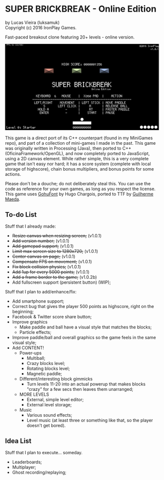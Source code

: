 SUPER BRICKBREAK - Online Edition
================
by Lucas Vieira (luksamuk)<br/>
Copyright (c) 2016 IronPlay Games.

Fast-paced breakout clone featuring 20+ levels - online version.

![Game Screenshot](extra/screenshot.png)

This game is a direct port of its C++ counterpart (found in my MiniGames repo),
and part of a collection of mini-games I made in the past.
This game was originally written in Processing (Java), then ported to C++ (OficinaFramework/OpenGL), and now completely ported to JavaScript, using a 2D canvas element.
While rather simple, this is a very complete game that isn't easy nor hard; it has a score system (complete with local storage of highscore), chain bonus multipliers, and bonus points for some actions.

Please don't be a douche; do not deliberately steal this.
You can use the code as reference for your own games, as long as you respect the license.
This game uses [GohuFont](font.gohu.org) by Hugo Chargois, ported to TTF by [Guilherme Maeda](https://github.com/koemaeda/gohufont-ttf).

To-do List
----------
Stuff that I already made:
- ~~Resize canvas when resizing screen;~~ (v1.0.1)
- ~~Add version number;~~ (v1.0.1)
- ~~Add gamepad support;~~ (v1.0.1)
- ~~Limit max screen size to 1280x720;~~ (v1.0.1)
- ~~Center canvas on page;~~ (v1.0.1)
- ~~Compensate FPS on movement;~~ (v1.0.1)
- ~~Fix block collision physics;~~ (v1.0.1)
- ~~Add 1up for every 5000 points;~~ (v1.0.1)
- ~~Add a frame border to the game;~~ (v1.0.2b)
- Add fullscreen support (persistent button) (WIP);

Stuff that I plan to add/enhance/fix:
- Add smartphone support;
- Correct bug that gives the player 500 points as highscore, right on the beginning;
- Facebook & Twitter score share button;
- Improve graphics
    - Make paddle and ball have a visual style that matches the blocks;
    - Particle effects;
- Improve paddle/ball and overall graphics so the game feels in the same visual style;
- Add CONTENT!
    - Power-ups
        - Multiball;
        - Crazy blocks level;
        - Rotating blocks level;
        - Magnetic paddle;
    - Different/interesting block gimmicks
        - Turn levels 11-20 into an actual powerup that makes blocks "crazy" for a few secs then leaves them unarranged;
    - MORE LEVELS
        - External, simple level editor;
        - External level storage;
    - Music
        - Various sound effects;
        - Level music (at least three or something like that, so the player doesn't get bored).

Idea List
---------
Stuff that I plan to execute... someday.

- Leaderboards;
- Multiplayer;
- Ghost recording/replaying;